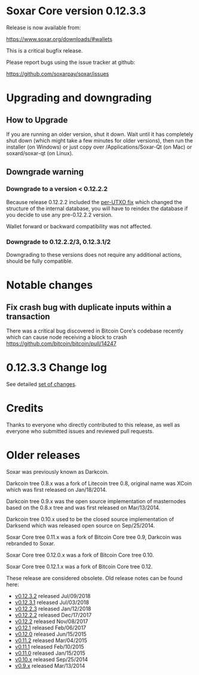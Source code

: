 Soxar Core version 0.12.3.3
==========================

Release is now available from:

  <https://www.soxar.org/downloads/#wallets>

This is a critical bugfix release.

Please report bugs using the issue tracker at github:

  <https://github.com/soxarpay/soxar/issues>


Upgrading and downgrading
=========================

How to Upgrade
--------------

If you are running an older version, shut it down. Wait until it has completely
shut down (which might take a few minutes for older versions), then run the
installer (on Windows) or just copy over /Applications/Soxar-Qt (on Mac) or
soxard/soxar-qt (on Linux).

Downgrade warning
-----------------

### Downgrade to a version < 0.12.2.2

Because release 0.12.2.2 included the [per-UTXO fix](release-notes/soxar/release-notes-0.12.2.2.md#per-utxo-fix)
which changed the structure of the internal database, you will have to reindex
the database if you decide to use any pre-0.12.2.2 version.

Wallet forward or backward compatibility was not affected.

### Downgrade to 0.12.2.2/3, 0.12.3.1/2

Downgrading to these versions does not require any additional actions, should be
fully compatible.


Notable changes
===============

Fix crash bug with duplicate inputs within a transaction
--------------------------------------------------------

There was a critical bug discovered in Bitcoin Core's codebase recently which
can cause node receiving a block to crash https://github.com/bitcoin/bitcoin/pull/14247

0.12.3.3 Change log
===================

See detailed [set of changes](https://github.com/soxarpay/soxar/compare/v0.12.3.2...soxarpay:v0.12.3.3).

Credits
=======

Thanks to everyone who directly contributed to this release,
as well as everyone who submitted issues and reviewed pull requests.


Older releases
==============

Soxar was previously known as Darkcoin.

Darkcoin tree 0.8.x was a fork of Litecoin tree 0.8, original name was XCoin
which was first released on Jan/18/2014.

Darkcoin tree 0.9.x was the open source implementation of masternodes based on
the 0.8.x tree and was first released on Mar/13/2014.

Darkcoin tree 0.10.x used to be the closed source implementation of Darksend
which was released open source on Sep/25/2014.

Soxar Core tree 0.11.x was a fork of Bitcoin Core tree 0.9,
Darkcoin was rebranded to Soxar.

Soxar Core tree 0.12.0.x was a fork of Bitcoin Core tree 0.10.

Soxar Core tree 0.12.1.x was a fork of Bitcoin Core tree 0.12.

These release are considered obsolete. Old release notes can be found here:

- [v0.12.3.2](https://github.com/soxarpay/soxar/blob/master/doc/release-notes/soxar/release-notes-0.12.3.2.md) released Jul/09/2018
- [v0.12.3.1](https://github.com/soxarpay/soxar/blob/master/doc/release-notes/soxar/release-notes-0.12.3.1.md) released Jul/03/2018
- [v0.12.2.3](https://github.com/soxarpay/soxar/blob/master/doc/release-notes/soxar/release-notes-0.12.2.3.md) released Jan/12/2018
- [v0.12.2.2](https://github.com/soxarpay/soxar/blob/master/doc/release-notes/soxar/release-notes-0.12.2.2.md) released Dec/17/2017
- [v0.12.2](https://github.com/soxarpay/soxar/blob/master/doc/release-notes/soxar/release-notes-0.12.2.md) released Nov/08/2017
- [v0.12.1](https://github.com/soxarpay/soxar/blob/master/doc/release-notes/soxar/release-notes-0.12.1.md) released Feb/06/2017
- [v0.12.0](https://github.com/soxarpay/soxar/blob/master/doc/release-notes/soxar/release-notes-0.12.0.md) released Jun/15/2015
- [v0.11.2](https://github.com/soxarpay/soxar/blob/master/doc/release-notes/soxar/release-notes-0.11.2.md) released Mar/04/2015
- [v0.11.1](https://github.com/soxarpay/soxar/blob/master/doc/release-notes/soxar/release-notes-0.11.1.md) released Feb/10/2015
- [v0.11.0](https://github.com/soxarpay/soxar/blob/master/doc/release-notes/soxar/release-notes-0.11.0.md) released Jan/15/2015
- [v0.10.x](https://github.com/soxarpay/soxar/blob/master/doc/release-notes/soxar/release-notes-0.10.0.md) released Sep/25/2014
- [v0.9.x](https://github.com/soxarpay/soxar/blob/master/doc/release-notes/soxar/release-notes-0.9.0.md) released Mar/13/2014

